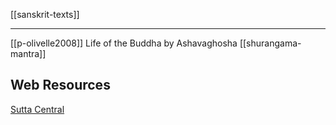 [[sanskrit-texts]]

---



[[p-olivelle2008]] Life of the Buddha by Ashavaghosha
[[shurangama-mantra]]

## Web Resources
[Sutta Central](https://suttacentral.net/)